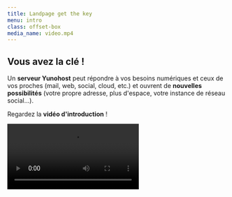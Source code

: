 ```yaml
---
title: Landpage get the key
menu: intro
class: offset-box
media_name: video.mp4
---
```


## **Vous** avez la **clé** !

Un **serveur Yunohost** peut répondre à vos besoins numériques et ceux de vos proches (mail, web, social, cloud, etc.) et ouvrent de **nouvelles possibilités** (votre propre adresse, plus d'espace, votre instance de réseau social...).

Regardez la **vidéo d'introduction** !

![video.mp4](video.mp4)